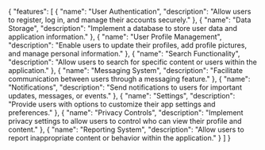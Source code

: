 {
    "features": [
        {
            "name": "User Authentication",
            "description": "Allow users to register, log in, and manage their accounts securely."
        },
        {
            "name": "Data Storage",
            "description": "Implement a database to store user data and application information."
        },
        {
            "name": "User Profile Management",
            "description": "Enable users to update their profiles, add profile pictures, and manage personal information."
        },
        {
            "name": "Search Functionality",
            "description": "Allow users to search for specific content or users within the application."
        },
        {
            "name": "Messaging System",
            "description": "Facilitate communication between users through a messaging feature."
        },
        {
            "name": "Notifications",
            "description": "Send notifications to users for important updates, messages, or events."
        },
        {
            "name": "Settings",
            "description": "Provide users with options to customize their app settings and preferences."
        },
        {
            "name": "Privacy Controls",
            "description": "Implement privacy settings to allow users to control who can view their profile and content."
        },
        {
            "name": "Reporting System",
            "description": "Allow users to report inappropriate content or behavior within the application."
        }
    ]
}